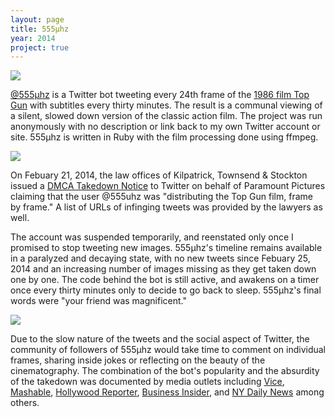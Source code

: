 ```yaml
---
layout: page
title: 555µhz
year: 2014
project: true
--- 
```


![](screenshot.png)

[@555µhz](https://twitter.com/555uhz) is a Twitter bot tweeting every 24th frame of the [1986 film Top Gun](http://www.imdb.com/title/tt0092099/) with subtitles every thirty minutes. The result is a communal viewing of a silent, slowed down version of the classic action film. The project was run anonymously with no description or link back to my own Twitter account or site. 555µhz is written in Ruby with the film processing done using ffmpeg.

![](missing.png)

On Febuary 21, 2014, the law offices of Kilpatrick, Townsend & Stockton issued a [DMCA Takedown Notice](https://www.chillingeffects.org/dmca512c/notice.cgi?NoticeID=1532735) to Twitter on behalf of Paramount Pictures claiming that the user @555uhz was "distributing the Top Gun film, frame by frame." A list of URLs of infinging tweets was provided by the lawyers as well.

The account was suspended temporarily, and reenstated only once I promised to stop tweeting new images. 555µhz's timeline remains available in a paralyzed and decaying state, with no new tweets since Febuary 25, 2014 and an increasing number of images missing as they get taken down one by one. The code behind the bot is still active, and awakens on a timer once every thirty minutes only to decide to go back to sleep. 555µhz's final words were "your friend was magnificent."

![](conversation.png)

Due to the slow nature of the tweets and the social aspect of Twitter, the community of followers of 555µhz would take time to comment on individual frames, sharing inside jokes or reflecting on the beauty of the cinematography. The combination of the bot's popularity and the absurdity of the takedown was documented by media outlets including [Vice](http://motherboard.vice.com/blog/the-top-gun-twitter-flipbook-has-been-shutdown), [Mashable](http://mashable.com/2014/02/25/paramount-top-gun-twitter/#wDoYvbevLPqB), [Hollywood Reporter](http://www.hollywoodreporter.com/news/fan-retells-top-gun-twitter-681894), [Business Insider](http://www.businessinsider.com/twitter-user-suspended-after-posting-top-gun-frame-by-frame-2014-2), and [NY Daily News](http://www.nydailynews.com/news/national/top-gun-twitter-account-shut-paramount-article-1.1703598) among others.